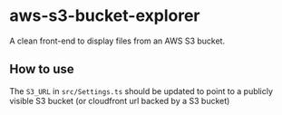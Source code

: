 # aws-s3-bucket-explorer

A clean front-end to display files from an AWS S3 bucket.

## How to use

The `S3_URL` in `src/Settings.ts` should be updated to point to a publicly visible S3 bucket (or cloudfront url backed by a S3 bucket)
